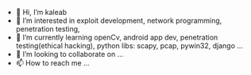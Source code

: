 - 👋 Hi, I’m kaleab
- 👀 I’m interested in exploit development, network programming, penetration testing, 
- 🌱 I’m currently learning openCv, android app dev, penetration testing(ethical hacking), python libs: scapy, pcap, pywin32, django ...
- 💞️ I’m looking to collaborate on ...
- 📫 How to reach me ...

<!---
kal902/kal902 is a ✨ special ✨ repository because its `README.md` (this file) appears on your GitHub profile.
You can click the Preview link to take a look at your changes.
--->
